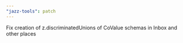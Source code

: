 ```yaml
---
"jazz-tools": patch
---
```


Fix creation of z.discriminatedUnions of CoValue schemas in Inbox and other places
